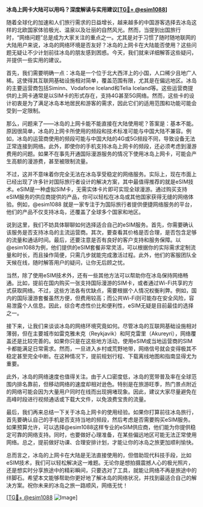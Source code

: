 **冰岛上网卡大陆可以用吗？深度解读与实用建议[[TG💪+ @esim1088](https://t.me/s/esim1088)]**

随着全球化的加速和人们旅行需求的日益增长，越来越多的中国游客选择去冰岛这样的北欧国家体验极光、温泉以及壮丽的自然风光。然而，当提到出国旅行时，“网络问题”总是成为大家关注的重点之一。尤其是对于习惯了随时随地联网的大陆用户来说，冰岛的网络环境是否友好？冰岛的上网卡在大陆能否使用？这些问题无疑让不少计划前往冰岛的朋友感到困惑。今天，我们就来详细解答这些疑问，并提供一些实用的建议。

首先，我们需要明确一点：冰岛是一个位于北大西洋上的小国，人口稀少且地广人稀。这使得其互联网基础设施相对简单，覆盖范围有限，尤其是在偏远地区。冰岛的主要运营商包括Siminn、Vodafone Iceland和Telia Iceland等。这些运营商提供的上网卡通常是以SIM卡的形式存在，支持4G甚至5G网络。然而，这些卡的设计初衷是为了满足冰岛本地居民和游客的需求，因此它们的适用范围和功能可能会受到一定限制。

那么，问题来了——冰岛的上网卡能不能直接在大陆使用呢？答案是：基本不能。原因很简单，冰岛的上网卡所使用的频段和技术标准可能与中国大陆不兼容。例如，冰岛的运营商使用的频段可能与中国大陆的4G或5G频段不同，导致设备无法正常连接到网络。此外，即使你的手机支持冰岛上网卡的频段，还必须考虑到漫游费用的问题。如果不在事先开通国际漫游服务的情况下使用冰岛上网卡，可能会产生高额的漫游费，甚至被限制流量。

不过，这并不意味着你完全无法在冰岛享受稳定的网络服务。实际上，现在市面上已经出现了许多针对国际旅行者设计的解决方案，其中最值得推荐的就是eSIM技术。eSIM是一种虚拟SIM卡，无需实体卡片即可实现全球漫游。通过购买支持eSIM服务的供应商提供的产品，你可以轻松在冰岛或其他国家获得无缝的网络体验。例如，@esim1088 就是一家专注于为国际旅行者提供便捷网络服务的平台，他们的产品不仅支持冰岛，还覆盖了全球多个国家和地区。

说到这里，我们不妨具体聊聊如何选择适合自己的eSIM服务。首先，你需要确认该服务是否支持冰岛的主流运营商。其次，要查看其价格是否合理，是否包含足够的流量和通话时间。最后，还要注意是否有良好的客户支持和服务保障。以@esim1088为例，他们提供的eSIM套餐非常灵活，可以根据你的实际需求定制流量和时长，而且操作简便，只需几步就能完成激活过程。此外，他们的客服团队全天候在线，随时解答用户的疑问，让你无后顾之忧。

当然，除了使用eSIM技术外，还有一些其他方法可以帮助你在冰岛保持网络畅通。比如，提前在国内购买一张支持国际漫游的SIM卡，或者通过Wi-Fi共享的方式获取网络。不过，这些方法各有优缺点，需要根据个人情况权衡利弊。例如，国内的国际漫游套餐虽然方便，但费用较高；而公共Wi-Fi则可能存在安全风险，容易泄露个人信息。因此，综合考虑性价比和便利性，eSIM无疑是目前最佳的选择之一。

接下来，让我们来谈谈冰岛的网络环境究竟如何。尽管冰岛的互联网基础设施相对薄弱，但在主要城市如雷克雅未克（Reykjavik）和阿克雷里（Akureyri），网络覆盖还是比较完善的。如果你只是在这些地方活动，使用eSIM或当地运营商的SIM卡都能满足日常需求。然而，一旦进入乡村或荒野地带，网络信号就会变得极其不稳定甚至完全中断。在这种情况下，提前规划行程、下载离线地图和指南显得尤为重要。

此外，冰岛的网络速度也值得关注。由于人口密度低，冰岛的宽带普及率在全球范围内排名靠前，但移动网络的速度却相对逊色。特别是在旅游旺季，热门景点附近的网络可能会因为大量用户同时在线而出现拥堵现象。因此，建议大家尽量避免在高峰时段进行视频通话或下载大文件，以免浪费宝贵的流量。

最后，我们再来总结一下关于冰岛上网卡的使用经验。如果你打算前往冰岛旅行，首先要确认自己的手机是否支持当地的频段，然后考虑是否需要购买eSIM服务。如果预算允许，可以选择@esim1088这样专业的eSIM供应商，他们能为你提供稳定可靠的网络支持。同时，也要做好心理准备，在某些偏远地区可能无法正常使用网络。总之，提前做好功课、合理安排计划，才能让你的冰岛之旅更加顺利愉快。

总而言之，冰岛的上网卡在大陆是无法直接使用的，但借助现代科技手段，比如eSIM技术，我们可以轻松解决这一难题。无论你是想拍摄震撼人心的极光照片，还是想实时分享旅途中的精彩瞬间，只要选对了工具，就能让网络不再是旅途中的绊脚石。希望本文能够帮助你更好地了解冰岛的网络状况，并找到最适合自己的解决方案。祝你未来的冰岛之旅一路顺风，网络无忧！

[[TG💪+ @esim1088](https://t.me/s/esim1088) ![Image](https://i.postimg.cc/4NQfJmqS/Snipaste-2025-05-13-00-14-12.png)]